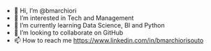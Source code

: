 - 👋 Hi, I’m @bmarchiori
- 👀 I’m interested in Tech and Management
- 🌱 I’m currently learning Data Science, BI and Python
- 💞️ I’m looking to collaborate on GitHub
- 📫 How to reach me https://www.linkedin.com/in/bmarchiorisouto

<!---
bmarchiori/bmarchiori is a ✨ special ✨ repository because its `README.md` (this file) appears on your GitHub profile.
You can click the Preview link to take a look at your changes.
--->
